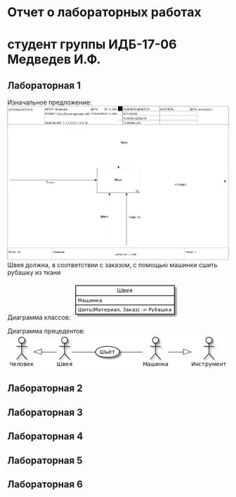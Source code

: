 # Отчет о лабораторных работах
# студент группы ИДБ-17-06 Медведев И.Ф.

## Лабораторная 1

Изначальное предложение:
![none](https://github.com/IlyaMedvedew/Medvedew.github.io/blob/main/Lab_1/IDEF0.png)
Швея должна, в соответствии с заказом, с помощью машинки сшить рубашку из ткани

Диаграмма классов:
![none](https://github.com/IlyaMedvedew/Medvedew.github.io/blob/main/Lab_1/uml1.png)

Диаграмма прецедентов:
![none](https://github.com/IlyaMedvedew/Medvedew.github.io/blob/main/Lab_1/uml2.png)

## Лабораторная 2

## Лабораторная 3

## Лабораторная 4

## Лабораторная 5

## Лабораторная 6
